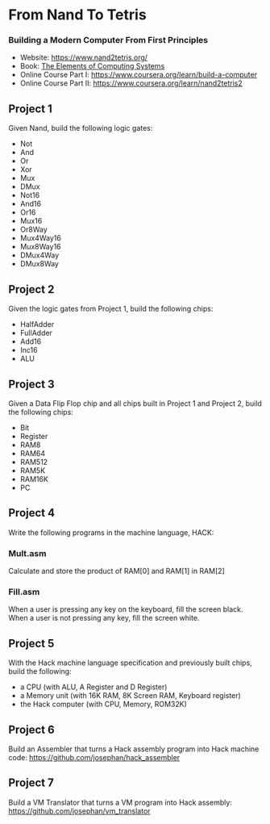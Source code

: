 # From Nand To Tetris
### Building a Modern Computer From First Principles

* Website: https://www.nand2tetris.org/
* Book: [The Elements of Computing Systems](https://mitpress.mit.edu/books/elements-computing-systems)
* Online Course Part I: https://www.coursera.org/learn/build-a-computer
* Online Course Part II: https://www.coursera.org/learn/nand2tetris2

## Project 1

Given Nand, build the following logic gates:
* Not
* And
* Or
* Xor
* Mux
* DMux
* Not16
* And16
* Or16
* Mux16
* Or8Way
* Mux4Way16
* Mux8Way16
* DMux4Way
* DMux8Way

## Project 2

Given the logic gates from Project 1, build the following chips:
* HalfAdder
* FullAdder
* Add16
* Inc16
* ALU

## Project 3
Given a Data Flip Flop chip and all chips built in Project 1 and Project 2, build the following chips:
* Bit
* Register
* RAM8
* RAM64
* RAM512
* RAM5K
* RAM16K
* PC

## Project 4
Write the following programs in the machine language, HACK:
### Mult.asm
Calculate and store the product of RAM[0] and RAM[1] in RAM[2]
### Fill.asm
When a user is pressing any key on the keyboard, fill the screen black.
When a user is not pressing any key, fill the screen white.

## Project 5
With the Hack machine language specification and previously built chips, build the following:
* a CPU (with ALU, A Register and D Register)
* a Memory unit (with 16K RAM, 8K Screen RAM, Keyboard register)
* the Hack computer (with CPU, Memory, ROM32K)

## Project 6
Build an Assembler that turns a Hack assembly program into Hack machine code:
https://github.com/josephan/hack_assembler

## Project 7
Build a VM Translator that turns a VM program into Hack assembly:
https://github.com/josephan/vm_translator
